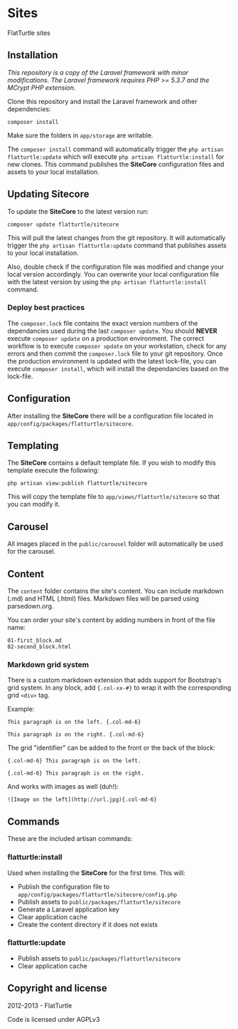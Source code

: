 Sites
=====

FlatTurtle sites

Installation
------------

*This repository is a copy of the Laravel framework with minor modifications. The Laravel framework requires PHP >= 5.3.7 and the MCrypt PHP extension.*

Clone this repository and install the Laravel framework and other dependencies:

	composer install

Make sure the folders in `app/storage` are writable.

The `composer install` command will automatically trigger the `php artisan flatturtle:update` which will execute `php artisan flatturtle:install` for new clones. This command publishes the **SiteCore** configuration files and assets to your local installation.

Updating Sitecore
-----------------

To update the **SiteCore** to the latest version run:

	composer update flatturtle/sitecore

This will pull the latest changes from the git repository. It will automatically trigger the `php artisan flatturtle:update` command that publishes assets to your local installation.

Also, double check if the configuration file was modified and change your local version accordingly. You can overwrite your local configuration file with the latest version by using the `php artisan flatturtle:install` command.

### Deploy best practices

The `composer.lock` file contains the exact version numbers of the dependancies used during the last `composer update`. You should **NEVER** execute `composer update` on a production environment. The correct workflow is to execute `composer update` on your workstation, check for any errors and then commit the `composer.lock` file to your git repository. Once the production environment is updated with the latest lock-file, you can execute `composer install`, which will install the dependancies based on the lock-file.

Configuration
-------------

After installing the **SiteCore** there will be a configuration file located in `app/config/packages/flatturtle/sitecore`.

Templating
----------

The **SiteCore** contains a default template file. If you wish to modify this template execute the following:

	php artisan view:publish flatturtle/sitecore

This will copy the template file to `app/views/flatturtle/sitecore` so that you can modify it.

Carousel
--------

All images placed in the `public/carousel` folder will automatically be used for the carousel.

Content
-------

The `content` folder contains the site's content. You can include markdown (.md) and HTML (.html) files. Markdown files will be parsed using parsedown.org.

You can order your site's content by adding numbers in front of the file name:

	01-first_block.md
	02-second_block.html

### Markdown grid system

There is a custom markdown extension that adds support for Bootstrap's grid system. In any block, add `{.col-xx-#}` to wrap it with the corresponding grid `<div>` tag.

Example:

	This paragraph is on the left. {.col-md-6}

	This paragraph is on the right. {.col-md-6}

The grid "identifier" can be added to the front or the back of the block:

	{.col-md-6} This paragraph is on the left.

	{.col-md-6} This paragraph is on the right.

And works with images as well (duh!):

	![Image on the left](http://url.jpg){.col-md-6}

Commands
--------

These are the included artisan commands:

### flatturtle:install

Used when installing the **SiteCore** for the first time. This will:

 - Publish the configuration file to `app/config/packages/flatturtle/sitecore/config.php`
 - Publish assets to `public/packages/flatturtle/sitecore`
 - Generate a Laravel application key
 - Clear application cache
 - Create the content directory if it does not exists

### flatturtle:update

 - Publish assets to `public/packages/flatturtle/sitecore`
 - Clear application cache

Copyright and license
---------------------

2012-2013 - FlatTurtle

Code is licensed under AGPLv3
